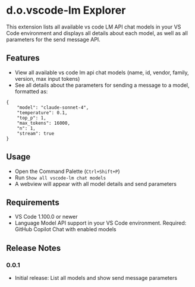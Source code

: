 # d.o.vscode-lm Explorer

This extension lists all available vs code LM API chat models in your VS Code environment and displays all details about each model, as well as all parameters for the send message API.

## Features
- View all available vs code lm api chat models (name, id, vendor, family, version, max input tokens)
- See all details about the parameters for sending a message to a model, formatted as:

```
{
    "model": "claude-sonnet-4",
    "temperature": 0.1,
    "top_p": 1,
    "max_tokens": 16000,
    "n": 1,
    "stream": true
}
```

## Usage
- Open the Command Palette (`Ctrl+Shift+P`)
- Run `Show all vscode-lm chat models`
- A webview will appear with all model details and send parameters

## Requirements
- VS Code 1.100.0 or newer
- Language Model API support in your VS Code environment. 
Required: GitHub Copilot Chat with enabled models

## Release Notes
### 0.0.1
- Initial release: List all models and show send message parameters